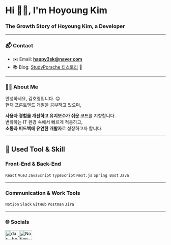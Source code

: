 <h1>Hi 👋🏻, I'm Hoyoung Kim</h1>  
<h3>The Growth Story of Hoyoung Kim, a Developer</h3>

---

### 📬 Contact

- ✉️ Email: **happy3sk@naver.com**  
- 📚 Blog: [StudyPorsche 티스토리](https://studyporsche.tistory.com/) 🚀  
<!-- - 📞 Phone: **010 - 9330 - 0253** -->

---

### 👋🏻 About Me

안녕하세요, 김호영입니다. 😊  
현재 프론트엔드 개발을 공부하고 있으며,  

**사용자 경험을 개선하고 유지보수가 쉬운 코드**를 지향합니다.  
변화하는 IT 환경 속에서 빠르게 적응하고,  
**소통과 피드백에 유연한 개발자**로 성장하고자 합니다.

---

## 📝 **Used Tool & Skill**  


### **Front-End & Back-End**  
`React` `Vue3` `JavaScript` `TypeScript` `Next.js` `Spring Boot` `Java`

---

### **Communication & Work Tools**  
`Notion` `Slack` `GitHub` `Postman` `Jira`

---

### 🌐 Socials

<p align="left">  
  <a href="https://instagram.com/dar._.ho" target="blank">  
    <img align="center" src="https://raw.githubusercontent.com/rahuldkjain/github-profile-readme-generator/master/src/images/icons/Social/instagram.svg" alt="dar._.ho" height="30" width="40"/>  
  </a>  
   <a href="https://hushed-course-7d9.notion.site/7fdcded7c29b4c6d85f59371ec5b0a08?pvs=4" target="blank">  
    <img align="center" src="https://cdn.jsdelivr.net/npm/simple-icons@3.0.1/icons/notion.svg" alt="Notion Link" height="30" width="40"/>  
  </a>
</p>

